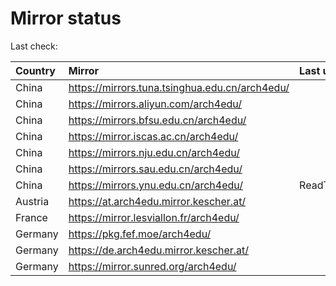 <script src="./time.js"></script>
# Mirror status
Last check: <script type="text/javascript">localize(1690046073.1116946);</script>

|Country|Mirror|Last update|
|:------|:-----|:----------|
|China|https://mirrors.tuna.tsinghua.edu.cn/arch4edu/|<script type="text/javascript">localize(1690007372);</script>|
|China|https://mirrors.aliyun.com/arch4edu/|<script type="text/javascript">localize(1689921129);</script>|
|China|https://mirrors.bfsu.edu.cn/arch4edu/|<script type="text/javascript">localize(1690007372);</script>|
|China|https://mirror.iscas.ac.cn/arch4edu/|<script type="text/javascript">localize(1690007372);</script>|
|China|https://mirrors.nju.edu.cn/arch4edu/|<script type="text/javascript">localize(1689964242);</script>|
|China|https://mirrors.sau.edu.cn/arch4edu/|<script type="text/javascript">localize(1690007372);</script>|
|China|https://mirrors.ynu.edu.cn/arch4edu/|ReadTimeout|
|Austria|https://at.arch4edu.mirror.kescher.at/|<script type="text/javascript">localize(1690007372);</script>|
|France|https://mirror.lesviallon.fr/arch4edu/|<script type="text/javascript">localize(1689402753);</script>|
|Germany|https://pkg.fef.moe/arch4edu/|<script type="text/javascript">localize(1690007372);</script>|
|Germany|https://de.arch4edu.mirror.kescher.at/|<script type="text/javascript">localize(1690007372);</script>|
|Germany|https://mirror.sunred.org/arch4edu/|<script type="text/javascript">localize(1690007372);</script>|

<script src="./tablefilter/tablefilter.js"></script>
<script src="./table.js"></script>